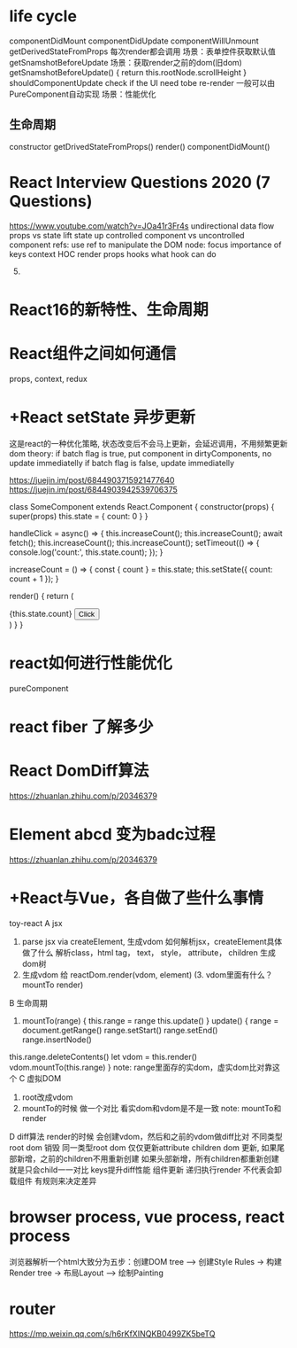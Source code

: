 # life cycle
componentDidMount
componentDidUpdate
componentWillUnmount
getDerivedStateFromProps
  每次render都会调用
  场景：表单控件获取默认值
getSnamshotBeforeUpdate
  场景：获取render之前的dom(旧dom)
  getSnamshotBeforeUpdate() {
    return this.rootNode.scrollHeight
  }
shouldComponentUpdate
  check if the UI need tobe re-render
  一般可以由PureComponent自动实现
  场景：性能优化


## 生命周期
  constructor
  getDrivedStateFromProps()
  render()
  componentDidMount()

# React Interview Questions 2020 (7 Questions)
https://www.youtube.com/watch?v=JOa41r3Fr4s
undirectional data flow
props vs state
lift state up
controlled component vs uncontrolled component
refs: use ref to manipulate the DOM node: focus
importance of keys
context
HOC
render props
hooks
what hook can do 



5.
# React16的新特性、生命周期

# React组件之间如何通信
props, context, redux

# +React setState 异步更新
这是react的一种优化策略, 状态改变后不会马上更新，会延迟调用，不用频繁更新dom
theory:
if batch flag is true, put component in dirtyComponents, no update immediatelly
if batch flag is false, update immediatelly

https://juejin.im/post/6844903715921477640
https://juejin.im/post/6844903942539706375

class SomeComponent extends React.Component {
  constructor(props) {
    super(props)
    this.state = {
      count: 0
    }
  }

  handleClick = async() => {
    this.increaseCount();
    this.increaseCount();
    await fetch();
    this.increaseCount();
    this.increaseCount();
    setTimeout(() => {
      console.log('count:', this.state.count);
    });
  }

  increaseCount = () => {
    const { count } = this.state;
    this.setState({
      count: count + 1
    });
  }

  render() {
    return (
      <div>
        <span>{this.state.count}</span>
        <button onClick={this.handleClick}>Click</button>
      </div>
    )
  }
}
# react如何进行性能优化
pureComponent
# react fiber 了解多少
# React DomDiff算法
https://zhuanlan.zhihu.com/p/20346379
# Element abcd 变为badc过程
https://zhuanlan.zhihu.com/p/20346379
# +React与Vue，各自做了些什么事情
toy-react
A jsx
1. parse jsx via createElement, 生成vdom
如何解析jsx，createElement具体做了什么
解析class，html tag， text， style， attribute， children 生成dom树
2. 生成vdom 给 reactDom.render(vdom, element)
(3. vdom里面有什么？mountTo render)

B 生命周期
1. mountTo(range) {
  this.range = range
  this.update()
}
update() {
  range = document.getRange()
  range.setStart()
  range.setEnd()
  range.insertNode()

  this.range.deleteContents()
  let vdom = this.render()
  vdom.mountTo(this.range)
}
note: range里面存的实dom，虚实dom比对靠这个
C 虚拟DOM
1. root改成vdom
2. mountTo的时候 做一个对比 看实dom和vdom是不是一致
note: mountTo和render

D diff算法
render的时候 会创建vdom，然后和之前的vdom做diff比对
不同类型root dom 销毁
同一类型root dom 仅仅更新attribute
children dom 更新,
  如果尾部新增，之前的children不用重新创建
  如果头部新增，所有children都重新创建
  就是只会child一一对比
keys提升diff性能
组件更新 递归执行render 不代表会卸载组件 有规则来决定差异



# browser process, vue process, react process
浏览器解析一个html大致分为五步：创建DOM tree –> 创建Style Rules -> 构建Render tree -> 布局Layout –> 绘制Painting

# router
https://mp.weixin.qq.com/s/h6rKfXINQKB0499ZK5beTQ
